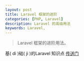 ```yaml
---
layout: post
title: Laravel 框架的进阶
categories: [PHP, Laravel]
description: Laravel 的高级用法
keywords: Laravel, 
---
```

> Laravel 框架的进阶用法。  

<span class="ec ec-sneezing-face"></span><span class="ec ec-sneezing-face"></span><span class="ec ec-sneezing-face"></span>
基( di )础( ji )的Laravel 知识点 [传送门](https://human0722.github.io/wiki/Laravel/)
